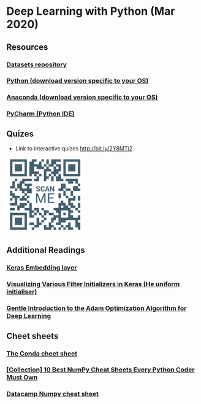 # Deep Learning with Python (Mar 2020)

## Resources
### [Datasets repository](https://kwseow.github.io/)

### [Python (download version specific to your OS)](https://www.python.org/downloads/)

### [Anaconda (download version specific to your OS)](https://www.anaconda.com/)

### [PyCharm (Python IDE)](https://www.jetbrains.com/pycharm/)

## Quizes
+ Link to interactive quizes http://bit.ly/2Y8MTi2  
<img src="quiz_qr.png" alt="quiz qr code" width="40%"/>

## Additional Readings
### [Keras Embedding layer](http://keras.io/layers/embeddings/)

### [Visualizing Various Filter Initializers in Keras (He uniform initialiser)](https://blog.goodaudience.com/visualizing-various-filter-initializers-in-keras-ca14c996db22)

### [Gentle Introduction to the Adam Optimization Algorithm for Deep Learning](https://machinelearningmastery.com/adam-optimization-algorithm-for-deep-learning/)

## Cheet sheets
### [The Conda cheet sheet](https://docs.conda.io/projects/conda/en/4.6.0/_downloads/52a95608c49671267e40c689e0bc00ca/conda-cheatsheet.pdf)

### [[Collection] 10 Best NumPy Cheat Sheets Every Python Coder Must Own](https://blog.finxter.com/collection-10-best-numpy-cheat-sheets-every-python-coder-must-own/)

### [Datacamp Numpy cheat sheet](Numpy_Python_Cheat_Sheet.pdf)



